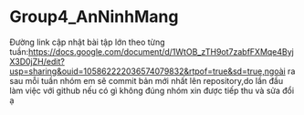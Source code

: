 # Group4_AnNinhMang
Đường link cập nhật bài tập lớn theo từng tuần:https://docs.google.com/document/d/1WtOB_zTH9ot7zabfFXMqe4ByjX3D0jZH/edit?usp=sharing&ouid=105862222036574079832&rtpof=true&sd=true,ngoài ra sau mỗi tuần nhóm em sẽ commit bản mới nhất lên repository,do lần đầu làm việc với github nếu có gì không đúng nhóm xin được tiếp thu và sửa đổi ạ
